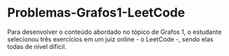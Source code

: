 # Problemas-Grafos1-LeetCode
Para desenvolver o conteúdo abordado no tópico de Grafos 1, o estudante selecionou três exercícios em um juiz online - o LeetCode -, sendo elas todas de nível difícil.
